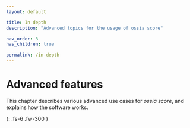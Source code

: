 ```yaml
---
layout: default

title: In depth
description: "Advanced topics for the usage of ossia score"

nav_order: 3
has_children: true

permalink: /in-depth
---
```


# Advanced features

This chapter describes various advanced use cases for *ossia score*, and explains how the software works.

{: .fs-6 .fw-300 }
